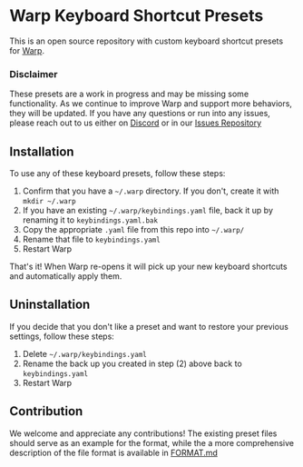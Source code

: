 # Warp Keyboard Shortcut Presets

This is an open source repository with custom keyboard shortcut presets for [Warp](https://www.warp.dev).

### Disclaimer

These presets are a work in progress and may be missing some functionality. As we continue to improve Warp and support more behaviors, they will be updated. If you have any questions or run into any issues, please reach out to us either on [Discord](https://discord.gg/warpdotdev) or in our [Issues Repository](https://github.com/warpdotdev/Warp)

## Installation

To use any of these keyboard presets, follow these steps:

1. Confirm that you have a `~/.warp` directory. If you don't, create it with `mkdir ~/.warp`
2. If you have an existing `~/.warp/keybindings.yaml` file, back it up by renaming it to `keybindings.yaml.bak`
3. Copy the appropriate `.yaml` file from this repo into `~/.warp/`
4. Rename that file to `keybindings.yaml`
5. Restart Warp

That's it! When Warp re-opens it will pick up your new keyboard shortcuts and automatically apply them.

## Uninstallation

If you decide that you don't like a preset and want to restore your previous settings, follow these steps:

1. Delete `~/.warp/keybindings.yaml`
2. Rename the back up you created in step (2) above back to `keybindings.yaml`
3. Restart Warp

## Contribution

We welcome and appreciate any contributions! The existing preset files should serve as an example for the format, while the a more comprehensive description of the file format is available in [FORMAT.md](FORMAT.md)
